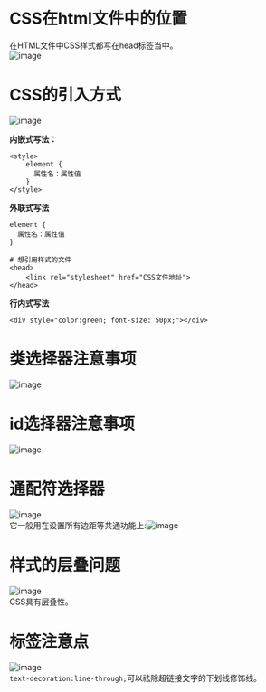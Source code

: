# CSS在html文件中的位置
在HTML文件中CSS样式都写在head标签当中。  
![image](https://user-images.githubusercontent.com/96570699/233316666-0bb4f235-c96f-4ca1-b7d7-cd59b1c00c3f.png)    


# CSS的引入方式
![image](https://user-images.githubusercontent.com/96570699/233335095-f89b5b44-0042-4d72-ba12-4c87c84f67cb.png)


**内嵌式写法：**    
```
<style>
    element {
      属性名：属性值
    }
</style> 
```  
**外联式写法**　　
```
element {
  属性名：属性值
}

# 想引用样式的文件
<head>
    <link rel="stylesheet" href="CSS文件地址">
</head>
```
**行内式写法**
```
<div style="color:green; font-size: 50px;"></div>
```


# 类选择器注意事项
![image](https://user-images.githubusercontent.com/96570699/233536785-d9e3d1d7-9aba-48c7-9557-4ce906ce18e2.png)  


# id选择器注意事项
![image](https://user-images.githubusercontent.com/96570699/233546494-93adba7b-0a7e-4006-991b-e0055003ffac.png)   


# 通配符选择器
![image](https://user-images.githubusercontent.com/96570699/233546734-4ad5554f-18d8-48a7-b1fb-f8c59a725061.png)  
它一般用在设置所有边距等共通功能上:![image](https://user-images.githubusercontent.com/96570699/233547181-189a231d-46ad-4160-82f4-c58dac8e49c6.png)   
  

# 样式的层叠问题
![image](https://user-images.githubusercontent.com/96570699/233893017-28433896-337d-4433-aa02-34cc36850ec6.png)   
CSS具有层叠性。  


# 标签注意点
![image](https://user-images.githubusercontent.com/96570699/233896125-4a4e71fa-fd7e-47a0-be99-636cc7e6534f.png)    
`text-decoration:line-through;`可以祛除超链接文字的下划线修饰线。   







